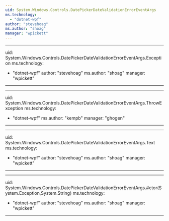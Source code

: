 ```yaml
---
uid: System.Windows.Controls.DatePickerDateValidationErrorEventArgs
ms.technology: 
  - "dotnet-wpf"
author: "stevehoag"
ms.author: "shoag"
manager: "wpickett"
---
```


---
uid: System.Windows.Controls.DatePickerDateValidationErrorEventArgs.Exception
ms.technology: 
  - "dotnet-wpf"
author: "stevehoag"
ms.author: "shoag"
manager: "wpickett"
---

---
uid: System.Windows.Controls.DatePickerDateValidationErrorEventArgs.ThrowException
ms.technology: 
  - "dotnet-wpf"
ms.author: "kempb"
manager: "ghogen"
---

---
uid: System.Windows.Controls.DatePickerDateValidationErrorEventArgs.Text
ms.technology: 
  - "dotnet-wpf"
author: "stevehoag"
ms.author: "shoag"
manager: "wpickett"
---

---
uid: System.Windows.Controls.DatePickerDateValidationErrorEventArgs.#ctor(System.Exception,System.String)
ms.technology: 
  - "dotnet-wpf"
author: "stevehoag"
ms.author: "shoag"
manager: "wpickett"
---

